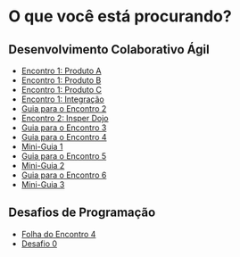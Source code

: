 O que você está procurando?
===========================

Desenvolvimento Colaborativo Ágil
---------------------------------

* [Encontro 1: Produto A](../desagil/folha-1-a.html)
* [Encontro 1: Produto B](../desagil/folha-1-b.html)
* [Encontro 1: Produto C](../desagil/folha-1-c.html)
* [Encontro 1: Integração](../desagil/folha-1-int.html)
* [Guia para o Encontro 2](../desagil/guia-2.html)
* [Encontro 2: Insper Dojo](../desagil/folha-2.html)
* [Guia para o Encontro 3](../desagil/guia-3.html)
* [Guia para o Encontro 4](../desagil/guia-4.html)
* [Mini-Guia 1](../desagil/mini-guia-1.html)
* [Guia para o Encontro 5](../desagil/guia-5.html)
* [Mini-Guia 2](../desagil/mini-guia-2.html)
* [Guia para o Encontro 6](../desagil/guia-6.html)
* [Mini-Guia 3](../desagil/mini-guia-3.html)

Desafios de Programação
-----------------------

* [Folha do Encontro 4](../desprog/folha-4.html)
* [Desafio 0](../desprog/desafio-0.html)

